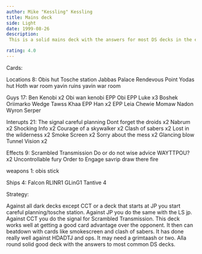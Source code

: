 ```yaml
---
author: Mike "Kessling" Kessling
title: Mains deck
side: Light
date: 1999-08-26
description: 
 This is a solid mains deck with the answers for most DS decks in the environment now.

rating: 4.0
---
```

Cards: 

Locations 8:
 Obis hut
 Tosche station
 Jabbas Palace
 Rendevous Point
 Yodas hut
 Hoth war room
 yavin ruins
 yavin war room

 Guys 17:
 Ben Kenobi x2
 Obi wan kenobi
 EPP Obi
 EPP Luke x3
 Boshek
 Oriimarko
 Wedge
 Tawss Khaa
 EPP Han x2
 EPP Leia
 Chewie
 Momaw Nadon
 Wyron Serper

 Interupts 21:
 The signal
 careful planning
 Dont forget the droids x2
 Nabrum x2
 Shocking Info x2
 Courage of a skywalker x2
 Clash of sabers x2
 Lost in the wilderness x2
 Smoke Screen x2
 Sorry about the mess x2
 Glancing blow
 Tunnel Vision x2

 Effects 9:
 Scrambled Transmission
 Do or do not
 wise advice
 WAYTTPOU? x2
 Uncontrollable fury
 Order to Engage
 savrip
 draw there fire

 weapons 1:
 obis stick

 Ships 4:
 Falcon
 RLINR1
 GLinG1
 Tantive 4


Strategy: 


 Against all dark decks except CCT or a deck that starts at JP you start careful planning/tosche station. Against JP you do the same with the LS jp. Against CCT you do the signal for Scrambled Transmission. This deck works well at getting a good card advantage over the opponent. It then can beatdown with cards like smokescreen and clash of sabers. It has done really well against HDADTJ and ops. It may need a grimtaash or two. Alla round solid good deck with the answers to most common DS decks.